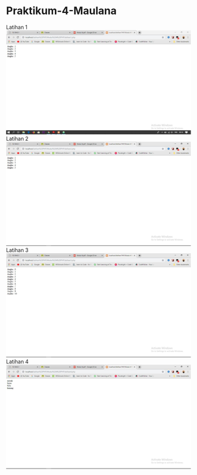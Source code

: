 # Praktikum-4-Maulana
Latihan 1
![alt text](https://github.com/Maulanapranasutra/Praktikum-4-Maulana/blob/master/1.JPG)
Latihan 2
![alt text](https://github.com/Maulanapranasutra/Praktikum-4-Maulana/blob/master/2.JPG)
Latihan 3
![alt text](https://github.com/Maulanapranasutra/Praktikum-4-Maulana/blob/master/3.JPG)
Latihan 4
![alt text](https://github.com/Maulanapranasutra/Praktikum-4-Maulana/blob/master/4.JPG)
